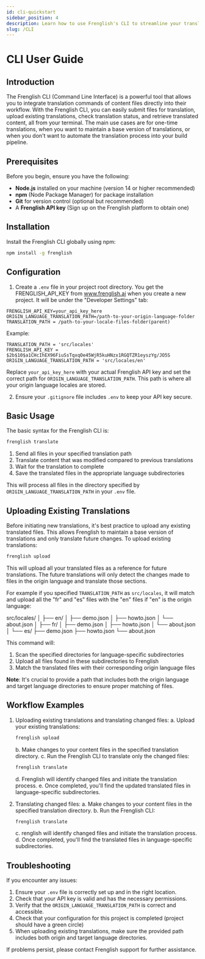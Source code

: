 ```yaml
---
id: cli-quickstart
sidebar_position: 4
description: Learn how to use Frenglish's CLI to streamline your translation workflow
slug: /CLI
---
```


# CLI User Guide

## Introduction

The Frenglish CLI (Command Line Interface) is a powerful tool that allows you to integrate translation commands of content files directly into their workflow. With the Frenglish CLI, you can easily submit files for translation, upload existing translations, check translation status, and retrieve translated content, all from your terminal. The main use cases are for one-time translations, when you want to maintain a base version of translations, or when you don't want to automate the translation process into your build pipeline.

## Prerequisites

Before you begin, ensure you have the following:

- **Node.js** installed on your machine (version 14 or higher recommended)
- **npm** (Node Package Manager) for package installation
- **Git** for version control (optional but recommended)
- A **Frenglish API key** (Sign up on the Frenglish platform to obtain one)

## Installation

Install the Frenglish CLI globally using npm:

```bash
npm install -g frenglish
```

## Configuration

1. Create a `.env` file in your project root directory. You get the FRENGLISH_API_KEY from www.frenglish.ai when you create a new project. It will be under the "Developer Settings" tab:

```
FRENGLISH_API_KEY=your_api_key_here
ORIGIN_LANGUAGE_TRANSLATION_PATH=/path-to-your-origin-language-folder
TRANSLATION_PATH = /path-to-your-locale-files-folder(parent)
```

Example:
```
TRANSLATION_PATH = 'src/locales'
FRENGLISH_API_KEY = $2b$10$a1CHcIhEX96FiuSsTqxqOe45WjR5kuHNzx1RGQTZR1eyszYg/JO5S
ORIGIN_LANGUAGE_TRANSLATION_PATH = 'src/locales/en'
```

Replace `your_api_key_here` with your actual Frenglish API key and set the correct path for `ORIGIN_LANGUAGE_TRANSLATION_PATH`. This path is where all your origin language locales are stored.

2. Ensure your `.gitignore` file includes `.env` to keep your API key secure.

## Basic Usage

The basic syntax for the Frenglish CLI is:

```bash
frenglish translate
```

1. Send all files in your specified translation path
2. Translate content that was modified compared to previous translations
3. Wait for the translation to complete
4. Save the translated files in the appropriate language subdirectories

This will process all files in the directory specified by `ORIGIN_LANGUAGE_TRANSLATION_PATH` in your `.env` file.

## Uploading Existing Translations

Before initiating new translations, it's best practice to upload any existing translated files. This allows Frenglish to maintain a base version of translations and only translate future changes. To upload existing translations:

```bash
frenglish upload
```

This will upload all your translated files as a reference for future translations. The future translations will only detect the changes made to files in the origin language and translate those sections.

For example if you specified `TRANSLATION_PATH` as `src/locales`, it will match and upload all the "fr" and "es" files with the "en" files if "en" is the origin language:

src/locales/
│
├── en/
│   ├── demo.json
│   ├── howto.json
│   └── about.json
│
├── fr/
│   ├── demo.json
│   ├── howto.json
│   └── about.json
│
└── es/
    ├── demo.json
    ├── howto.json
    └── about.json

This command will:
1. Scan the specified directories for language-specific subdirectories
2. Upload all files found in these subdirectories to Frenglish
3. Match the translated files with their corresponding origin language files

**Note**: It's crucial to provide a path that includes both the origin language and target language directories to ensure proper matching of files.

## Workflow Examples

1. Uploading existing translations and translating changed files:
   a. Upload your existing translations:
      ```bash
      frenglish upload
      ```
   b. Make changes to your content files in the specified translation directory.
   c. Run the Frenglish CLI to translate only the changed files:
      ```bash
      frenglish translate
      ```
   d. Frenglish will identify changed files and initiate the translation process.
   e. Once completed, you'll find the updated translated files in language-specific subdirectories.

2. Translating changed files:
   a. Make changes to your content files in the specified translation directory.
   b. Run the Frenglish CLI:
      ```bash
      frenglish translate
      ```
   c. renglish will identify changed files and initiate the translation process.
   d. Once completed, you'll find the translated files in language-specific subdirectories.

## Troubleshooting

If you encounter any issues:

1. Ensure your `.env` file is correctly set up and in the right location.
2. Check that your API key is valid and has the necessary permissions.
3. Verify that the `ORIGIN_LANGUAGE_TRANSLATION_PATH` is correct and accessible.
4. Check that your configuration for this project is completed (project should have a green circle)
5. When uploading existing translations, make sure the provided path includes both origin and target language directories.

If problems persist, please contact Frenglish support for further assistance.